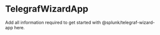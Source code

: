 # TelegrafWizardApp

Add all information required to get started with @splunk/telegraf-wizard-app here.
